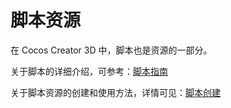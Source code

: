 # 脚本资源
在 Cocos Creator 3D 中，脚本也是资源的一部分。

关于脚本的详细介绍，可参考：[脚本指南](../scripting/index.md)

关于脚本资源的创建和使用方法，详情可见：[脚本创建](../scripting/setup.md)
